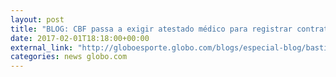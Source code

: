 ```yaml
---
layout: post
title: "BLOG: CBF passa a exigir atestado médico para registrar contrato de atletas"
date: 2017-02-01T18:18:00+00:00
external_link: "http://globoesporte.globo.com/blogs/especial-blog/bastidores-fc/post/cbf-passa-exigir-atestado-medico-para-registrar-contrato-de-atletas.html"
categories: news globo.com
---
```

